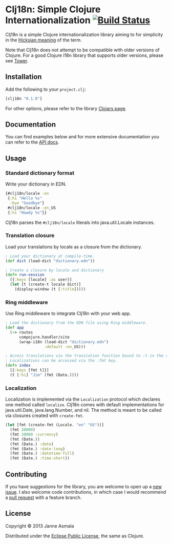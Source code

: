 Clj18n: Simple Clojure Internationalization [![Build Status](https://secure.travis-ci.org/asmala/clj18n.png?branch=master)](http://travis-ci.org/asmala/clj18n)
===========================================

Clj18n is a simple Clojure internationalization library aiming to for simplicity
in the [Hicksian meaning](http://www.infoq.com/presentations/Simple-Made-Easy)
of the term.

Note that Clj18n does not attempt to be compatible with older versions of
Clojure. For a good Clojure I18n library that supports older versions, please
see [Tower](https://github.com/ptaoussanis/tower).


Installation
------------

Add the following to your `project.clj`:

```clojure
[clj18n "0.1.0"]
```

For other options, please refer to the library
[Clojars page](https://clojars.org/clj18n).


Documentation
-------------

You can find examples below and for more extensive documentation you
can refer to the [API docs](http://asmala.github.io/clj18n).


Usage
-----


### Standard dictionary format

Write your dictionary in EDN.

```clojure
{#clj18n/locale :en
 {:hi "Hello %s"
  :bye "Goodbye"}
 #clj18n/locale :en_US
 {:hi "Howdy %s"}}
```

Clj18n parses the `#clj18n/locale` literals into java.util.Locale instances.


### Translation closure

Load your translations by locale as a closure from the dictionary.

```clojure
; Load your dictionary at compile-time.
(def dict (load-dict "dictionary.edn"))

; Create a closure by locale and dictionary
(defn run-session
  [{:keys [locale] :as user}]
  (let [t (create-t locale dict)]
    (display-window (t [:title]))))
```


### Ring middleware

Use Ring middleware to integrate Clj18n with your web app.

```clojure
; Load the dictionary from the EDN file using Ring middleware.
(def app
  (-> routes
      compojure.handler/site
      (wrap-i18n (load-dict "dictionary.edn")
                 :default :en_US)))

; Access translations via the translation function bound to :t in the request.
; Localizations can be accessed via the :fmt key.
(defn index
  [{:keys [fmt t]}]
  (t [:hi] "Jim" (fmt (Date.))))
```


### Localization

Localization is implemented via the `Localization` protocol which declares one
method called `localize`. Clj18n comes with default implementations for
java.util.Date, java.lang.Number, and nil. The method is meant to be called
via closures created with `create-fmt`.

```clojure
(let [fmt (create-fmt (Locale. "en" "US"))]
  (fmt 20000)
  (fmt 20000 :currency)
  (fmt (Date.))
  (fmt (Date.) :date)
  (fmt (Date.) :date-long)
  (fmt (Date.) :datetime-full)
  (fmt (Date.) :time-short))
```

Contributing
------------

If you have suggestions for the library, you are welcome to open up a
[new issue](https://github.com/asmala/clj18n/issues/new). I also
welcome code contributions, in which case I would recommend a
[pull request](https://help.github.com/articles/using-pull-requests)
with a feature branch.


License
-------

Copyright © 2013 Janne Asmala

Distributed under the
[Eclipse Public License](http://www.eclipse.org/legal/epl-v10.html),
the same as Clojure.
